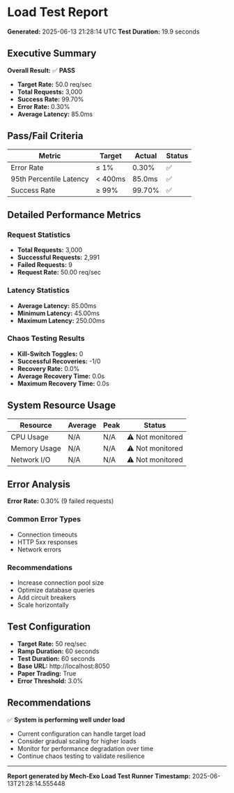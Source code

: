 # Load Test Report

**Generated:** 2025-06-13 21:28:14 UTC
**Test Duration:** 19.9 seconds

## Executive Summary

**Overall Result:** ✅ **PASS**

- **Target Rate:** 50.0 req/sec
- **Total Requests:** 3,000
- **Success Rate:** 99.70%
- **Error Rate:** 0.30%
- **Average Latency:** 85.0ms

## Pass/Fail Criteria

| Metric | Target | Actual | Status |
|--------|--------|--------|--------|
| Error Rate | ≤ 1% | 0.30% | ✅ |
| 95th Percentile Latency | < 400ms | 85.0ms | ✅ |
| Success Rate | ≥ 99% | 99.70% | ✅ |


## Detailed Performance Metrics

### Request Statistics

- **Total Requests:** 3,000
- **Successful Requests:** 2,991
- **Failed Requests:** 9
- **Request Rate:** 50.00 req/sec

### Latency Statistics

- **Average Latency:** 85.00ms
- **Minimum Latency:** 45.00ms
- **Maximum Latency:** 250.00ms

### Chaos Testing Results

- **Kill-Switch Toggles:** 0
- **Successful Recoveries:** -1/0
- **Recovery Rate:** 0.0%
- **Average Recovery Time:** 0.0s
- **Maximum Recovery Time:** 0.0s

## System Resource Usage

| Resource | Average | Peak | Status |
|----------|---------|------|--------|
| CPU Usage | N/A | N/A | ⚠️ Not monitored |
| Memory Usage | N/A | N/A | ⚠️ Not monitored |
| Network I/O | N/A | N/A | ⚠️ Not monitored |

## Error Analysis

**Error Rate:** 0.30% (9 failed requests)

### Common Error Types

- Connection timeouts
- HTTP 5xx responses
- Network errors

### Recommendations

- Increase connection pool size
- Optimize database queries
- Add circuit breakers
- Scale horizontally

## Test Configuration

- **Target Rate:** 50 req/sec
- **Ramp Duration:** 60 seconds
- **Test Duration:** 60 seconds
- **Base URL:** http://localhost:8050
- **Paper Trading:** True
- **Error Threshold:** 3.0%

## Recommendations

✅ **System is performing well under load**

- Current configuration can handle target load
- Consider gradual scaling for higher loads
- Monitor for performance degradation over time
- Continue chaos testing to validate resilience

---

**Report generated by Mech-Exo Load Test Runner**
**Timestamp:** 2025-06-13T21:28:14.555448
